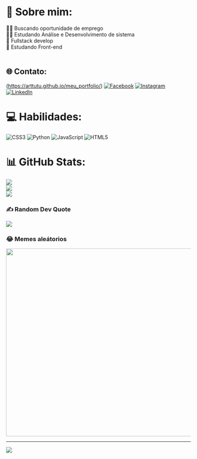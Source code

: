 # 🧔 Sobre mim:
👨‍💻 Buscando oportunidade de emprego<br> 👨‍🎓  Estudando Análise e Desenvolvimento de sistema <br> 💪 Fullstack develop<br>🌱 Estudando Front-end<br><br>


## 🌐 Contato:
(https://arttutu.github.io/meu_portfolio/) [![Facebook](https://img.shields.io/badge/Facebook-%231877F2.svg?logo=Facebook&logoColor=white)](https://facebook.com/https://www.facebook.com/arthur.sanots.7) [![Instagram](https://img.shields.io/badge/Instagram-%23E4405F.svg?logo=Instagram&logoColor=white)](https://instagram.com/https://www.instagram.com/art_gomezz/) [![LinkedIn](https://img.shields.io/badge/LinkedIn-%230077B5.svg?logo=linkedin&logoColor=white)](https://linkedin.com/in/linkedin.com/in/santos-gomes) 

# 💻 Habilidades:
![CSS3](https://img.shields.io/badge/css3-%231572B6.svg?style=for-the-badge&logo=css3&logoColor=white) ![Python](https://img.shields.io/badge/python-3670A0?style=for-the-badge&logo=python&logoColor=ffdd54) ![JavaScript](https://img.shields.io/badge/javascript-%23323330.svg?style=for-the-badge&logo=javascript&logoColor=%23F7DF1E) ![HTML5](https://img.shields.io/badge/html5-%23E34F26.svg?style=for-the-badge&logo=html5&logoColor=white)
# 📊 GitHub Stats:
![](https://github-readme-stats.vercel.app/api?username=Arttutu&theme=dark&hide_border=false&include_all_commits=true&count_private=false)<br/>
![](https://github-readme-streak-stats.herokuapp.com/?user=Arttutu&theme=dark&hide_border=false)<br/>
![](https://github-readme-stats.vercel.app/api/top-langs/?username=Arttutu&theme=dark&hide_border=false&include_all_commits=true&count_private=false&layout=compact)

### ✍️ Random Dev Quote
![](https://quotes-github-readme.vercel.app/api?type=horizontal&theme=dark)

### 😂 Memes aleátorios
<img src="https://random-memer.herokuapp.com/" width="512px"/>

---
[![](https://visitcount.itsvg.in/api?id=Arttutu&icon=4&color=12)](https://visitcount.itsvg.in)
